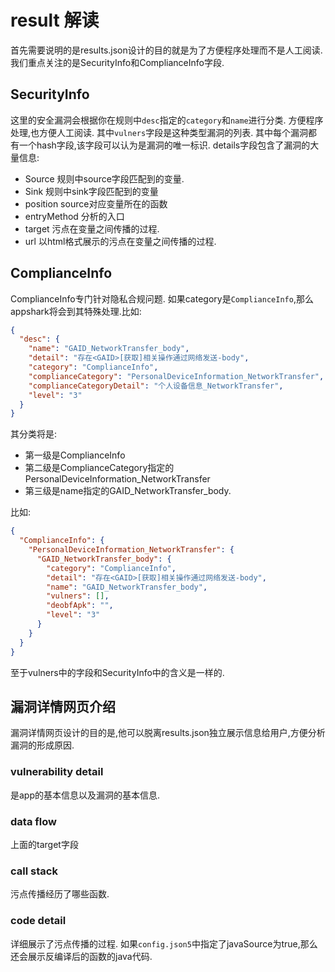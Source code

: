 # result 解读

首先需要说明的是results.json设计的目的就是为了方便程序处理而不是人工阅读. 我们重点关注的是SecurityInfo和ComplianceInfo字段.

## SecurityInfo

这里的安全漏洞会根据你在规则中`desc`指定的`category`和`name`进行分类. 方便程序处理,也方便人工阅读.
其中`vulners`字段是这种类型漏洞的列表. 其中每个漏洞都有一个hash字段,该字段可以认为是漏洞的唯一标识.
details字段包含了漏洞的大量信息:

- Source 规则中source字段匹配到的变量.
- Sink 规则中sink字段匹配到的变量
- position source对应变量所在的函数
- entryMethod 分析的入口
- target 污点在变量之间传播的过程.
- url 以html格式展示的污点在变量之间传播的过程.

## ComplianceInfo

ComplianceInfo专门针对隐私合规问题. 如果category是`ComplianceInfo`,那么appshark将会到其特殊处理.比如:

```json
{
  "desc": {
    "name": "GAID_NetworkTransfer_body",
    "detail": "存在<GAID>[获取]相关操作通过网络发送-body",
    "category": "ComplianceInfo",
    "complianceCategory": "PersonalDeviceInformation_NetworkTransfer",
    "complianceCategoryDetail": "个人设备信息_NetworkTransfer",
    "level": "3"
  }
}
```

其分类将是:

- 第一级是ComplianceInfo
- 第二级是ComplianceCategory指定的PersonalDeviceInformation_NetworkTransfer
- 第三级是name指定的GAID_NetworkTransfer_body.

比如:

```json
{
  "ComplianceInfo": {
    "PersonalDeviceInformation_NetworkTransfer": {
      "GAID_NetworkTransfer_body": {
        "category": "ComplianceInfo",
        "detail": "存在<GAID>[获取]相关操作通过网络发送-body",
        "name": "GAID_NetworkTransfer_body",
        "vulners": [],
        "deobfApk": "",
        "level": "3"
      }
    }
  }
}
```

至于vulners中的字段和SecurityInfo中的含义是一样的.

## 漏洞详情网页介绍

漏洞详情网页设计的目的是,他可以脱离results.json独立展示信息给用户,方便分析漏洞的形成原因.

### vulnerability detail

是app的基本信息以及漏洞的基本信息.

### data flow

上面的target字段

### call stack

污点传播经历了哪些函数.

### code detail

详细展示了污点传播的过程. 如果`config.json5`中指定了javaSource为true,那么还会展示反编译后的函数的java代码.




